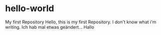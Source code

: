 # hello-world
My first Repository
Hello, this is my first Repository.
I don't know what i'm writing.
Ich hab mal etwas geändert...
Hallo
